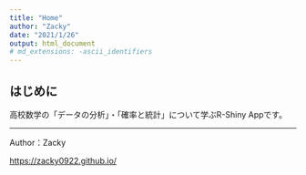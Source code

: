 ```yaml
---
title: "Home"
author: "Zacky"
date: "2021/1/26"
output: html_document
# md_extensions: -ascii_identifiers
---
```




## はじめに

高校数学の「データの分析」・「確率と統計」について学ぶR-Shiny Appです。


---
Author：Zacky

https://zacky0922.github.io/

